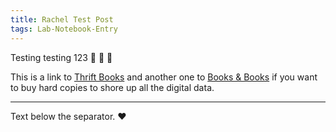 ```yaml
---
title: Rachel Test Post
tags: Lab-Notebook-Entry
---
```


Testing testing 123 :apple: :dog: :book:

This is a link to [Thrift Books](https://www.thriftbooks.com/) and another one to [Books & Books](https://www.booksandbooks.com/) if you want to buy hard copies to shore up all the digital data.

<!--more-->

---

Text below the separator. :heart:

